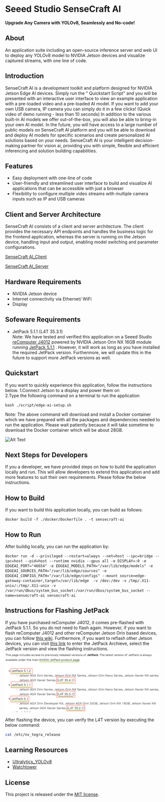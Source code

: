 # Seeed Studio SenseCraft AI

**Upgrade Any Camera with YOLOv8, Seamlessly and No-code!**

## About

An application suite including an open-source inference server and web UI to deploy any YOLOv8 model to NVIDIA Jetson
devices and visualize captured streams, with one line of code.

## Introduction

SenseCraft AI is a development toolkit and platform designed for NVIDIA Jetson Edge AI devices. Simply run the "
Quickstart Script" and you will be presented with an interactive user interface to view an example application with a
pre-loaded video and a pre-loaded AI model. If you want to add your own USB camera, IP camera you can simply do it in a
few clicks!
(Quick video of demo running - less than 10 seconds)
In addition to the various built-in AI models we offer out-of-the-box, you will also be able to bring-in your own AI
model. In the future, you will have access to a large number of public models on SenseCraft AI platform and you will be
able to download and deploy AI models for specific scenarios and create personalized AI solutions based on your needs.
SenseCraft AI is your intelligent decision-making partner for vision ai, providing you with simple, flexible and
efficient inferencing and solution building capabilities.

## Features

- Easy deployment with one-line of code
- User-friendly and streamlined user interface to build and visualize AI applications that can be accessible with just a
  browser
- Flexibility to configure multiple video streams with multiple camera inputs such as IP and USB cameras

## Client and Server Architecture

SenseCraft AI consists of a client and server architecture. The client provides the necessary API endpoints and handles
the business logic for the frontend application, whereas the server is running on the Jetson device, handling input and
output, enabling model switching and parameter configurations.

[SenseCraft AI_Client](https://github.com/Seeed-Studio/SenseCraft-AI-webUI)

[SenseCraft AI_Server](https://github.com/Seeed-Studio/SenseCraft-AI-Edge)

## **Hardware Requirements**

- NVIDIA Jetson device
- Internet connectivity via Ethernet/ WiFi
- Display

## **Sofeware Requirements**

- JetPack 5.1.1 (L4T 35.3.1) \
  Note: We have tested and verified this application on a Seeed
  Studio [reComputer J4012](https://www.seeedstudio.com/reComputer-J4012-w-o-power-adapter-p-5628.html) powered by
  NVIDIA Jetson Orin NX 16GB module running [JetPack 5.1.1](https://developer.nvidia.com/embedded/jetpack-sdk-511) .
  However, it will work as long as you have installed the required JetPack version. Furthermore, we will update this in
  the future to support more JetPack versions as well.

## **Quickstart**

If you want to quickly experience this application, follow the instructions below.
1.Connect Jetson to a display and power them on \
2.Type the following command on a terminal to run the application

```shell
bash ./script/edge-ai-setup.sh
```

Note: The above command will download and install a Docker container which we have prepared with all the packages and
dependencies needed to run the application. Please wait patiently because it will take sometime to download the Docker
container which will be about 28GB.

![Alt Text](./docs/video.gif)

## Next Steps for Developers

If you a developer, we have provided steps on how to build the application locally and run. This will allow developers
to extend this application and add more features to suit their own requirements. Please follow the below instructions.

## How to Build

If you want to build this application locally, you can build as follows:

```shell
docker build -f ./docker/Dockerfile . -t sensecraft-ai
```

## How to Run

After buildig locally, you can run the application by:

```shell
docker run -d --privileged --restart=always --net=host --ipc=bridge --ipc=host --pid=host --runtime nvidia --gpus all -e DISPLAY=:0 -e EDGEAI_PORT="46654" -e EDGEAI_MODELS_PATH="/var/lib/edge/models" -e EDGEAI_SOURCES_PATH="/var/lib/edge/sources" -e EDGEAI_CONFIGS_PATH="/var/lib/edge/configs" --mount source=edge-gateway-container,target=/var/lib/edge  -v /dev:/dev -v /tmp/.X11-unix/:/tmp/.X11-unix -v /var/run/dbus/system_bus_socket:/var/run/dbus/system_bus_socket --name=sensecraft-ai sensecraft-ai
```

## Instructions for Flashing JetPack

If you have purchased reComputer J4012, it comes pre-flashed with JetPack 5.1.1. So you do not need to flash again.
However, if you want to flash reComputer J4012 and other reComputer Jetson Orin based devices, you can
follow [this wiki](https://wiki.seeedstudio.com/reComputer_J4012_Flash_Jetpack). Furthermore, if you want to reflash
other Jetson devices, you can visit [this link](https://developer.nvidia.com/embedded/jetpack-archive) to enter the
JetPack Archieve, select the JetPack version and view the flashing instructions.
![jetpack](./docs/img_3.png)

After flashing the device, you can verify the L4T version by executing the below command:
```bash
cat /etc/nv_tegra_release
```

## Learning Resources
- [Ultralytics_YOLOv8](https://github.com/ultralytics/ultralytics)
- [Watchtower](https://github.com/containrrr/watchtower)

## License

This project is released under the [MIT license](LICENSES).
